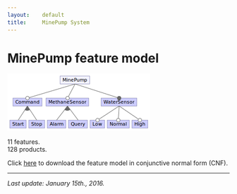 ```yaml
---
layout:    default
title:     MinePump System
---
```

# MinePump feature model

![minepump feature model][fmMinePump]

11 features.  
128 products.

Click [here][cnfMinePump] to download the feature model in conjunctive normal form (CNF).

---

_Last update: January 15th., 2016._


[fmMinePump]:  ../../assets/fmMinePump.png
[cnfMinePump]: CNF_minepump.txt
